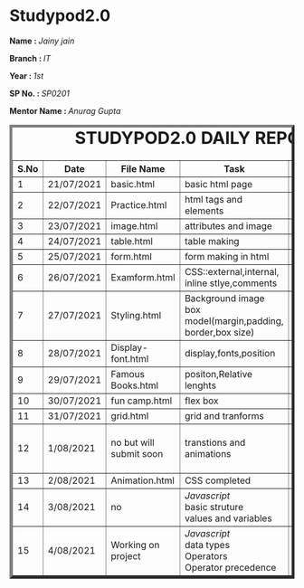 # Studypod2.0
<body>
     <div>
    <p><b>Name : </b><i>Jainy jain</i></p>
    <p><b>Branch : </b><i>IT</i></p>
    <p><b>Year : </b><i>1st</i></p>
    <p><b>SP No. : </b><i>SP0201</i></p>
    <p><b>Mentor Name : </b><i>Anurag Gupta</i></p>
</div>
    <div>
    <table border="5">
        <caption style="font-size: 30px;"><b>STUDYPOD2.0 DAILY REPORT</b> </caption>
        <thead>
            <tr>
                <th width="350">S.No</th>
                <th width="350">Date</th>
                <th width="350">File Name</th>
                <th width="350">Task</th>
                <th width="350">Difficulty</th>
                <th width="350">Solution</th>
            </thead>
            <tbody>
                  <tr>
                    <td>1</td>
                    <td>21/07/2021</td>
                    <td>basic.html</td>
                    <td>basic html page</td>
                    <td>NO</td>
                    <td></td>
                </tr>
                  <tr>
                    <td>2</td>
                    <td>22/07/2021</td>
                    <td>Practice.html</td>
                    <td>html tags and elements</td>
                    <td>NO</td>
                    <td></td>
                </tr>
                  <tr>
                    <td>3</td>
                    <td>23/07/2021</td>
                    <td>image.html</td>
                    <td>attributes and image</td>
                    <td>NO</td>
                    <td></td>
                </tr>
                  <tr>
                    <td>4</td>
                    <td>24/07/2021</td>
                    <td>table.html</td>
                    <td>table making</td>
                    <td>NO</td>
                    <td></td>
                </tr>
                  <tr>
                    <td>5</td>
                    <td>25/07/2021</td>
                    <td>form.html</td>
                    <td>form making in html</td>
                    <td>NO</td>
                    <td></td>
                </tr>
                 <tr>
                    <td>6</td>
                    <td>26/07/2021</td>
                    <td>Examform.html</td>
                    <td>CSS::external,internal,<br>inline stlye,comments</td>
                    <td>NO</td>
                    <td></td>
                </tr>
                <tr>
                    <td>7</td>
                    <td>27/07/2021</td>
                    <td>Styling.html</image></td>
                    <td>Background image<br>box model(margin,padding,<br>border,box size)</td>
                    <td>NO</td>
                    <td></td>
                </tr>
                <tr>
                    <td>8</td>
                    <td>28/07/2021</td>
                    <td>Display-font.html</td>
                    <td>display,fonts,position</td>
                    <td>NO</td>
                    <td></td>
                </tr>
                 <tr>
                    <td>9</td>
                    <td>29/07/2021</td>
                    <td>Famous Books.html</td>
                    <td>positon,Relative lenghts</td>
                    <td>NO</td>
                    <td></td>
                </tr>
                 <tr>
                    <td>10</td>
                    <td>30/07/2021</td>
                    <td>fun camp.html</td>
                    <td>flex box</td>
                    <td>NO</td>
                    <td></td>
                </tr>
                <tr>
                    <td>11</td>
                    <td>31/07/2021</td>
                    <td>grid.html</td>
                    <td>grid and tranforms</td>
                    <td>NO</td>
                    <td></td>
                </tr>
                <tr>
                    <td>12</td>
                    <td>1/08/2021</td>
                    <td>no but will submit soon</td>
                    <td>transtions and animations</td>
                    <td>code of transition<br>not worked</td>
                    <td></td>
                </tr>
                <tr>
                    <td>13</td>
                    <td>2/08/2021</td>
                    <td>Animation.html</td>
                    <td>CSS completed</td>
                    <td>NO</td>
                    <td></td>
                </tr>
                 <tr>
                    <td>14</td>
                    <td>3/08/2021</td>
                    <td>no</td>
                    <td><i>Javascript</i><br>basic struture<br>values and variables</td>
                    <td>NO</td>
                    <td></td>
                </tr>
                 <tr>
                    <td>15</td>
                    <td>4/08/2021</td>
                    <td>Working on project</td>
                    <td><i>Javascript</i><br>data types<br>Operators<br>Operator precedence</td>
                    <td>NO</td>
                    <td></td>
                </tr>
            </tbody>
        </table>
    </div>
</body>
